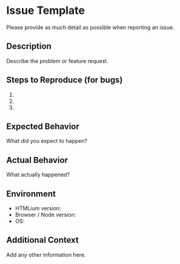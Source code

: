# Issue Template

Please provide as much detail as possible when reporting an issue.

## Description

Describe the problem or feature request.

## Steps to Reproduce (for bugs)

1.
2.
3.

## Expected Behavior

What did you expect to happen?

## Actual Behavior

What actually happened?

## Environment

- HTMLium version:
- Browser / Node version:
- OS:

## Additional Context

Add any other information here.
